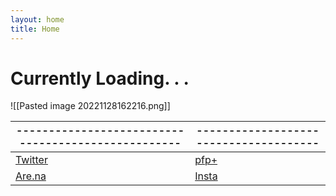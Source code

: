 ```yaml
---
layout: home
title: Home
---
```

# Currently Loading. . .

![[Pasted image 20221128162216.png]]


| --------------------------------------------------- | -------------------------------------- |
| --------------------------------------------------- | -------------------------------------- |
| [Twitter](https://twitter.com/xiaopilled)           | [pfp+](https://pfp-pl.us)              |
| [Are.na](https://www.are.na/image-consultant/index) | [Insta](https://www.instagram.com/dengpill/)   |